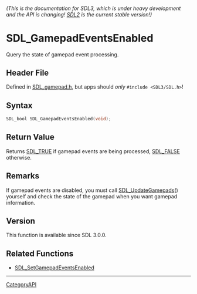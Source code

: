 ###### (This is the documentation for SDL3, which is under heavy development and the API is changing! [SDL2](https://wiki.libsdl.org/SDL2/) is the current stable version!)
# SDL_GamepadEventsEnabled

Query the state of gamepad event processing.

## Header File

Defined in [SDL_gamepad.h](https://github.com/libsdl-org/SDL/blob/main/include/SDL3/SDL_gamepad.h), but apps should _only_ `#include <SDL3/SDL.h>`!

## Syntax

```c
SDL_bool SDL_GamepadEventsEnabled(void);

```

## Return Value

Returns [SDL_TRUE](SDL_TRUE) if gamepad events are being processed,
[SDL_FALSE](SDL_FALSE) otherwise.

## Remarks

If gamepad events are disabled, you must call
[SDL_UpdateGamepads](SDL_UpdateGamepads)() yourself and check the state of
the gamepad when you want gamepad information.

## Version

This function is available since SDL 3.0.0.

## Related Functions

* [SDL_SetGamepadEventsEnabled](SDL_SetGamepadEventsEnabled)

----
[CategoryAPI](CategoryAPI)

